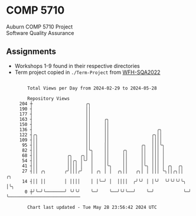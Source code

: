# COMP 5710
Auburn COMP 5710 Project  
Software Quality Assurance

## Assignments
- Workshops 1-9 found in their respective directories
- Term project copied in `./Term-Project` from [WFH-SQA2022](https://github.com/wumphlett/WFH-SQA2022-AUBURN)

```

        Total Views per Day from 2024-02-29 to 2024-05-28

        Repository Views
     204 ┼                    ╭╮
     190 ┤                    ││
     177 ┤                    ││
     163 ┤                    ││     ╭╮
     150 ┤                    ││     ││
     136 ┤                    ││     ││                  ╭╮
     122 ┤╭╮                  ││     ││                ╭╮││
     109 ┤││                  ││     ││                ││││
      95 ┤││                  ││     ││            ╭╮  │││╰╮
      82 ┤││                  │╰╮    ││     ╭╮     ││  │││ │
      68 ┤││           ╭╮   ╭╮│ │    ││     ││     ││  │││ │
      54 ┤││           ││╭╮ │╰╯ │    ││     ││     ││  │││ │
      41 ┤││           ││││ │   │    │╰╮    ││     │╰╮ │││ │ ╭╮  ╭╮
      27 ┤││ ╭╮       ╭╯│││╭╯   │ ╭╮ │ │  ╭╮││   ╭╮│ │ │││ ╰╮││╭╮││  ╭╮
      14 ┤││ ││       │ ││││    │ │╰─╯ │  ││││  ╭╯╰╯ │ │╰╯  ╰╯╰╯╰╯╰╮ │╰╮
       0 ┼╯╰─╯╰───────╯ ╰╯╰╯    ╰─╯    ╰──╯╰╯╰──╯    ╰─╯           ╰─╯ ╰───────────────────────────

        Chart last updated - Tue May 28 23:56:42 2024 UTC
        
```
